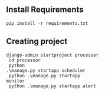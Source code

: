 ## Install Requirements
<code>pip install -r requirements.txt</code>

## Creating project
<code>django-admin startproject processor<br>
cd processor<br>
python .\manage.py startapp scheduler<br>
python .\manage.py startapp monitor<br>
python .\manage.py startapp alert<br></code>


